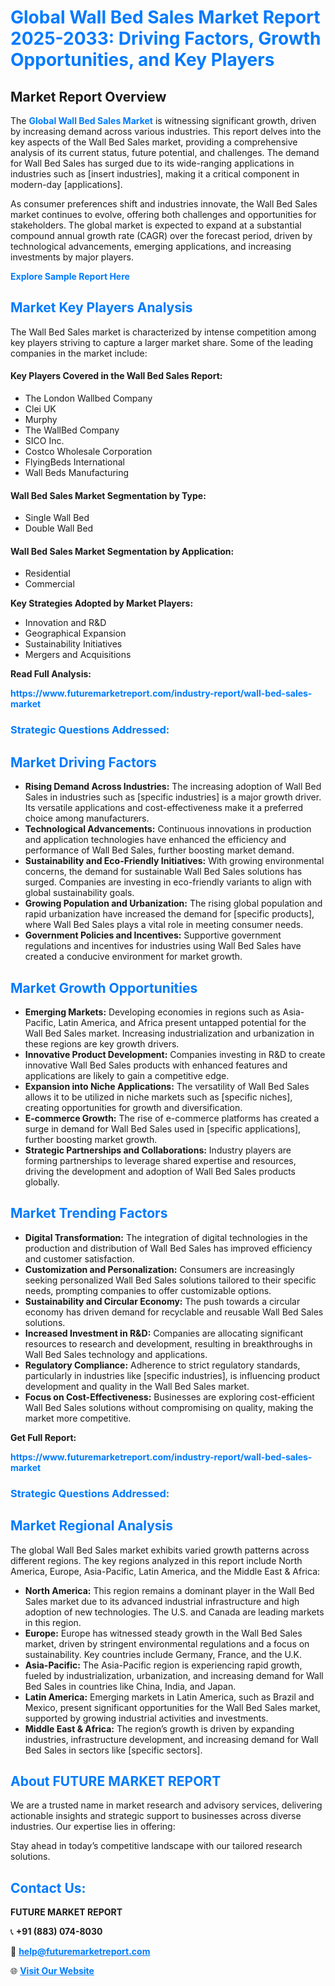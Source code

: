 <h1 style="color: #007BFF;">Global Wall Bed Sales Market Report 2025-2033: Driving Factors, Growth Opportunities, and Key Players</h1>

<section id="overview">
<h2>Market Report Overview</h2>
<p>The <a href="https://www.futuremarketreport.com/industry-report/wall-bed-sales-market" style="color: #007BFF; text-decoration: none;"><strong>Global Wall Bed Sales Market</strong></a> is witnessing significant growth, driven by increasing demand across various industries. This report delves into the key aspects of the Wall Bed Sales market, providing a comprehensive analysis of its current status, future potential, and challenges. The demand for Wall Bed Sales has surged due to its wide-ranging applications in industries such as [insert industries], making it a critical component in modern-day [applications].</p>
<p>As consumer preferences shift and industries innovate, the Wall Bed Sales market continues to evolve, offering both challenges and opportunities for stakeholders. The global market is expected to expand at a substantial compound annual growth rate (CAGR) over the forecast period, driven by technological advancements, emerging applications, and increasing investments by major players.</p>
</section>

<section id="overview">
<p><a href="https://www.futuremarketreport.com/request-sample/reportId=109732" style="color: #007BFF; text-decoration: none;"><strong>Explore Sample Report Here</strong></a></p>
</section>

<section id="key-players">
<h2 style="color: #007BFF;">Market Key Players Analysis</h2>
<p>The Wall Bed Sales market is characterized by intense competition among key players striving to capture a larger market share. Some of the leading companies in the market include:</p>
<h4>Key Players Covered in the Wall Bed Sales Report:</h4>
<ul><li>The London Wallbed Company</li><li>Clei UK</li><li>Murphy</li><li>The WallBed Company</li><li>SICO Inc.</li><li>Costco Wholesale Corporation</li><li>FlyingBeds International</li><li>Wall Beds Manufacturing</li></ul>
<h4>Wall Bed Sales Market Segmentation by Type:</h4>
<ul><li>Single Wall Bed</li><li>Double Wall Bed</li></ul>

<h4>Wall Bed Sales Market Segmentation by Application:</h4>
<ul><li>Residential</li><li>Commercial</li></ul>
<p><strong>Key Strategies Adopted by Market Players:</strong></p>
<ul>
<li>Innovation and R&D</li>
<li>Geographical Expansion</li>
<li>Sustainability Initiatives</li>
<li>Mergers and Acquisitions</li>
</ul>
</section>

<section>
<p><strong>Read Full Analysis: </strong></p><a href="https://www.futuremarketreport.com/industry-report/wall-bed-sales-market" style="color: #007BFF; text-decoration: none;"><strong>https://www.futuremarketreport.com/industry-report/wall-bed-sales-market</strong></a>
<h3 style="color: #007BFF;">Strategic Questions Addressed:</h3>
</section>

<section id="driving-factors">
<h2 style="color: #007BFF;">Market Driving Factors</h2>
<ul>
<li><strong>Rising Demand Across Industries:</strong> The increasing adoption of Wall Bed Sales in industries such as [specific industries] is a major growth driver. Its versatile applications and cost-effectiveness make it a preferred choice among manufacturers.</li>
<li><strong>Technological Advancements:</strong> Continuous innovations in production and application technologies have enhanced the efficiency and performance of Wall Bed Sales, further boosting market demand.</li>
<li><strong>Sustainability and Eco-Friendly Initiatives:</strong> With growing environmental concerns, the demand for sustainable Wall Bed Sales solutions has surged. Companies are investing in eco-friendly variants to align with global sustainability goals.</li>
<li><strong>Growing Population and Urbanization:</strong> The rising global population and rapid urbanization have increased the demand for [specific products], where Wall Bed Sales plays a vital role in meeting consumer needs.</li>
<li><strong>Government Policies and Incentives:</strong> Supportive government regulations and incentives for industries using Wall Bed Sales have created a conducive environment for market growth.</li>
</ul>
</section>

<section id="growth-opportunities">
<h2 style="color: #007BFF;">Market Growth Opportunities</h2>
<ul>
<li><strong>Emerging Markets:</strong> Developing economies in regions such as Asia-Pacific, Latin America, and Africa present untapped potential for the Wall Bed Sales market. Increasing industrialization and urbanization in these regions are key growth drivers.</li>
<li><strong>Innovative Product Development:</strong> Companies investing in R&D to create innovative Wall Bed Sales products with enhanced features and applications are likely to gain a competitive edge.</li>
<li><strong>Expansion into Niche Applications:</strong> The versatility of Wall Bed Sales allows it to be utilized in niche markets such as [specific niches], creating opportunities for growth and diversification.</li>
<li><strong>E-commerce Growth:</strong> The rise of e-commerce platforms has created a surge in demand for Wall Bed Sales used in [specific applications], further boosting market growth.</li>
<li><strong>Strategic Partnerships and Collaborations:</strong> Industry players are forming partnerships to leverage shared expertise and resources, driving the development and adoption of Wall Bed Sales products globally.</li>
</ul>
</section>

<section id="trending-factors">
<h2 style="color: #007BFF;">Market Trending Factors</h2>
<ul>
<li><strong>Digital Transformation:</strong> The integration of digital technologies in the production and distribution of Wall Bed Sales has improved efficiency and customer satisfaction.</li>
<li><strong>Customization and Personalization:</strong> Consumers are increasingly seeking personalized Wall Bed Sales solutions tailored to their specific needs, prompting companies to offer customizable options.</li>
<li><strong>Sustainability and Circular Economy:</strong> The push towards a circular economy has driven demand for recyclable and reusable Wall Bed Sales solutions.</li>
<li><strong>Increased Investment in R&D:</strong> Companies are allocating significant resources to research and development, resulting in breakthroughs in Wall Bed Sales technology and applications.</li>
<li><strong>Regulatory Compliance:</strong> Adherence to strict regulatory standards, particularly in industries like [specific industries], is influencing product development and quality in the Wall Bed Sales market.</li>
<li><strong>Focus on Cost-Effectiveness:</strong> Businesses are exploring cost-efficient Wall Bed Sales solutions without compromising on quality, making the market more competitive.</li>
</ul>
</section>

<section>
<p><strong>Get Full Report: </strong></p><a href="https://www.futuremarketreport.com/industry-report/wall-bed-sales-market" style="color: #007BFF; text-decoration: none;"><strong>https://www.futuremarketreport.com/industry-report/wall-bed-sales-market</strong></a>
<h3 style="color: #007BFF;">Strategic Questions Addressed:</h3>
</section>


<section id="regional-analysis">
<h2 style="color: #007BFF;">Market Regional Analysis</h2>
<p>The global Wall Bed Sales market exhibits varied growth patterns across different regions. The key regions analyzed in this report include North America, Europe, Asia-Pacific, Latin America, and the Middle East & Africa:</p>
<ul>
<li><strong>North America:</strong> This region remains a dominant player in the Wall Bed Sales market due to its advanced industrial infrastructure and high adoption of new technologies. The U.S. and Canada are leading markets in this region.</li>
<li><strong>Europe:</strong> Europe has witnessed steady growth in the Wall Bed Sales market, driven by stringent environmental regulations and a focus on sustainability. Key countries include Germany, France, and the U.K.</li>
<li><strong>Asia-Pacific:</strong> The Asia-Pacific region is experiencing rapid growth, fueled by industrialization, urbanization, and increasing demand for Wall Bed Sales in countries like China, India, and Japan.</li>
<li><strong>Latin America:</strong> Emerging markets in Latin America, such as Brazil and Mexico, present significant opportunities for the Wall Bed Sales market, supported by growing industrial activities and investments.</li>
<li><strong>Middle East & Africa:</strong> The region’s growth is driven by expanding industries, infrastructure development, and increasing demand for Wall Bed Sales in sectors like [specific sectors].</li>
</ul>
</section>

<footer>
<h2 style="color: #007BFF;">About FUTURE MARKET REPORT</h2>
<p>We are a trusted name in market research and advisory services, delivering actionable insights and strategic support to businesses across diverse industries. Our expertise lies in offering:</p>

<p>Stay ahead in today’s competitive landscape with our tailored research solutions.</p>

<h2 style="color: #007BFF;">Contact Us:</h2>
<p><strong>FUTURE MARKET REPORT</strong></p>
<p>📞 <strong>+91 (883) 074-8030</strong></p>
<p>📧 <strong><a href="mailto:help@futuremarketreport.com" style="color: #007BFF;">help@futuremarketreport.com</a></strong></p>
<p>🌐 <strong><a href="https://www.futuremarketreport.com/" style="color: #007BFF;">Visit Our Website</a></strong></p>
</footer>